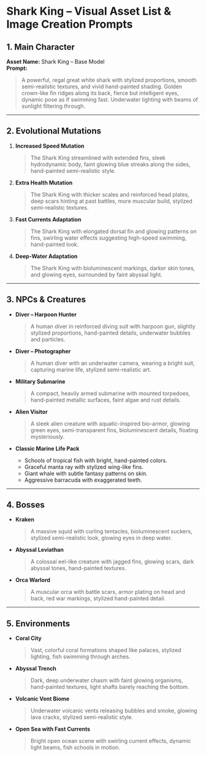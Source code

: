 # Shark King – Visual Asset List & Image Creation Prompts

## 1. Main Character
**Asset Name:** Shark King – Base Model  
**Prompt:**  
> A powerful, regal great white shark with stylized proportions, smooth semi-realistic textures, and vivid hand-painted shading. Golden crown-like fin ridges along its back, fierce but intelligent eyes, dynamic pose as if swimming fast. Underwater lighting with beams of sunlight filtering through.

---

## 2. Evolutional Mutations
1. **Increased Speed Mutation**  
   > The Shark King streamlined with extended fins, sleek hydrodynamic body, faint glowing blue streaks along the sides, hand-painted semi-realistic style.

2. **Extra Health Mutation**  
   > The Shark King with thicker scales and reinforced head plates, deep scars hinting at past battles, more muscular build, stylized semi-realistic textures.

3. **Fast Currents Adaptation**  
   > The Shark King with elongated dorsal fin and glowing patterns on fins, swirling water effects suggesting high-speed swimming, hand-painted look.

4. **Deep-Water Adaptation**  
   > The Shark King with bioluminescent markings, darker skin tones, and glowing eyes, surrounded by faint abyssal light.

---

## 3. NPCs & Creatures
- **Diver – Harpoon Hunter**  
  > A human diver in reinforced diving suit with harpoon gun, slightly stylized proportions, hand-painted details, underwater bubbles and particles.

- **Diver – Photographer**  
  > A human diver with an underwater camera, wearing a bright suit, capturing marine life, stylized semi-realistic art.

- **Military Submarine**  
  > A compact, heavily armed submarine with mounted torpedoes, hand-painted metallic surfaces, faint algae and rust details.

- **Alien Visitor**  
  > A sleek alien creature with aquatic-inspired bio-armor, glowing green eyes, semi-transparent fins, bioluminescent details, floating mysteriously.

- **Classic Marine Life Pack**  
  - Schools of tropical fish with bright, hand-painted colors.  
  - Graceful manta ray with stylized wing-like fins.  
  - Giant whale with subtle fantasy patterns on skin.  
  - Aggressive barracuda with exaggerated teeth.

---

## 4. Bosses
- **Kraken**  
  > A massive squid with curling tentacles, bioluminescent suckers, stylized semi-realistic look, glowing eyes in deep water.

- **Abyssal Leviathan**  
  > A colossal eel-like creature with jagged fins, glowing scars, dark abyssal tones, hand-painted textures.

- **Orca Warlord**  
  > A muscular orca with battle scars, armor plating on head and back, red war markings, stylized hand-painted detail.

---

## 5. Environments
- **Coral City**  
  > Vast, colorful coral formations shaped like palaces, stylized lighting, fish swimming through arches.

- **Abyssal Trench**  
  > Dark, deep underwater chasm with faint glowing organisms, hand-painted textures, light shafts barely reaching the bottom.

- **Volcanic Vent Biome**  
  > Underwater volcanic vents releasing bubbles and smoke, glowing lava cracks, stylized semi-realistic style.

- **Open Sea with Fast Currents**  
  > Bright open ocean scene with swirling current effects, dynamic light beams, fish schools in motion.
